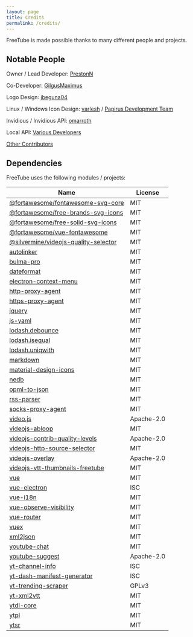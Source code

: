 ```yaml
---
layout: page
title: Credits
permalink: /credits/
---
```


FreeTube is made possible thanks to many different people and projects.

## Notable People

Owner / Lead Developer: [PrestonN](https://github.com/PrestonN)

Co-Developer: [GilgusMaximus](https://github.com/GilgusMaximus)

Logo Design: [jbeguna04](https://github.com/jbeguna04)

Linux / Windows Icon Design: [varlesh](https://github.com/varlesh) / [Papirus Development Team](https://github.com/PapirusDevelopmentTeam/papirus-icon-theme)

Invidious / Invidious API: [omarroth](https://github.com/omarroth)

Local API: [Various Developers](/usage/local-api)

[Other Contributors](https://github.com/FreeTubeApp/FreeTube/graphs/contributors)

## Dependencies

FreeTube uses the following modules / projects:

| Name  | License |
| ------------- | ------------- |
| [@fortawesome/fontawesome-svg-core](https://github.com/FortAwesome/Font-Awesome)  | MIT  |
| [@fortawesome/free-brands-svg-icons](https://github.com/FortAwesome/Font-Awesome)  | MIT  |
| [@fortawesome/free-solid-svg-icons](https://github.com/FortAwesome/Font-Awesome)  | MIT  |
| [@fortawesome/vue-fontawesome](https://github.com/FortAwesome/vue-fontawesome)  | MIT  |
| [@silvermine/videojs-quality-selector](https://github.com/silvermine/videojs-quality-selector)  | MIT  |
| [autolinker](https://github.com/gregjacobs/Autolinker.js)  | MIT  |
| [bulma-pro](https://github.com/mubaidr/bulma-pro)  | MIT  |
| [dateformat](https://github.com/felixge/node-dateformat)  | MIT  |
| [electron-context-menu](https://github.com/sindresorhus/electron-context-menu)  | MIT  |
| [http-proxy-agent](https://github.com/TooTallNate/node-http-proxy-agent)  | MIT  |
| [https-proxy-agent](https://github.com/TooTallNate/node-https-proxy-agent)  | MIT  |
| [jquery](https://github.com/jquery/jquery)  | MIT  |
| [js-yaml](https://github.com/nodeca/js-yaml)  | MIT  |
| [lodash.debounce](https://github.com/lodash/lodash)  | MIT  |
| [lodash.isequal](https://github.com/lodash/lodash)  | MIT  |
| [lodash.uniqwith](https://github.com/lodash/lodash)  | MIT  |
| [markdown](https://github.com/evilstreak/markdown-js)  | MIT  |
| [material-design-icons](https://github.com/google/material-design-icons)  | MIT  |
| [nedb](https://github.com/louischatriot/nedb)  | MIT  |
| [opml-to-json](https://github.com/azu/opml-to-json)  | MIT  |
| [rss-parser](https://github.com/rbren/rss-parser)  | MIT  |
| [socks-proxy-agent](https://github.com/TooTallNate/node-socks-proxy-agent)  | MIT  |
| [video.js](https://github.com/videojs/video.js)  | Apache-2.0  |
| [videojs-abloop](https://github.com/phhu/videojs-abloop)  | MIT  |
| [videojs-contrib-quality-levels](https://github.com/videojs/videojs-contrib-quality-levels)  | Apache-2.0  |
| [videojs-http-source-selector](https://github.com/jfujita/videojs-http-source-selector)  | MIT  |
| [videojs-overlay](https://github.com/brightcove/videojs-overlay)  | Apache-2.0  |
| [videojs-vtt-thumbnails-freetube](https://github.com/GilgusMaximus/videojs-vtt-thumbnails-freetube)  | MIT  |
| [vue](https://github.com/vuejs/vue)  | MIT |
| [vue-electron](https://github.com/SimulatedGREG/vue-electron)  | ISC |
| [vue-i18n](https://github.com/kazupon/vue-i18n)  | MIT |
| [vue-observe-visibility](https://github.com/Akryum/vue-observe-visibility)  | MIT |
| [vue-router](https://github.com/vuejs/vue-router)  | MIT |
| [vuex](https://github.com/vuejs/vuex)  | MIT |
| [xml2json](https://github.com/buglabs/node-xml2json)  | MIT |
| [youtube-chat](https://github.com/LinaTsukusu/youtube-chat)  | MIT |
| [youtube-suggest](https://github.com/goto-bus-stop/youtube-suggest)  | Apache-2.0 |
| [yt-channel-info](https://github.com/FreeTubeApp/yt-channel-info)  | ISC  |
| [yt-dash-manifest-generator](https://github.com/GilgusMaximus/yt-dash-manifest-generator)  | ISC  |
| [yt-trending-scraper](https://github.com/GilgusMaximus/yt-trending-scraper)  | GPLv3  |
| [yt-xml2vtt](https://github.com/Aasim-A/yt-xml2vtt)  | MIT |
| [ytdl-core](https://github.com/fent/node-ytdl-core)  | MIT  |
| [ytpl](https://github.com/TimeForANinja/node-ytpl)  | MIT  |
| [ytsr](https://github.com/TimeForANinja/node-ytsr)  | MIT  |
